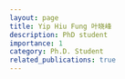 ```yaml
---
layout: page
title: Yip Hiu Fung 叶晓峰
description: PhD student
importance: 1
category: Ph.D. Student
related_publications: true
---
```

